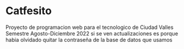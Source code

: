 # Catfesito
Proyecto de programacion web para el tecnologico de Ciudad Valles Semestre Agosto-Diciembre 2022
si se ven actualizaciones es porque habia olvidado quitar la contraseña de la base de datos que usamos
